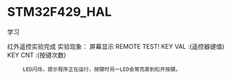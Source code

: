 # STM32F429_HAL
学习

红外遥控实验完成
实验现象：
        屏幕显示 REMOTE TEST!
                KEY VAL :(遥控器键值)
                KEY CNT :(按键次数)
             
         LED闪烁，提示程序正在运行，按键时另一LED会常亮直到松开按键。


